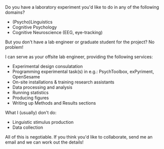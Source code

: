 Do you have a laboratory experiment you'd like to do in any of the following domains?
- (Psycho)Linguistics
- Cognitive Psychology
- Cognitive Neuroscience (EEG, eye-tracking)

But you don't have a lab engineer or graduate student for the project? No problem! 

I can serve as your offsite lab engineer, providing the following services:
- Experimental design consulatation
- Programming experimental task(s) in e.g.: PsychToolbox, exPyriment, OpenSesame
- On-site installations & training research assistants
- Data processing and analysis
- Running statistics
- Producing figures
- Writing up Methods and Results sections


What I (usually) don't do:
- Linguistic stimulus production
- Data collection

All of this is negotiable. If you think you'd like to collaborate, send me an email and we can work out the details! 
